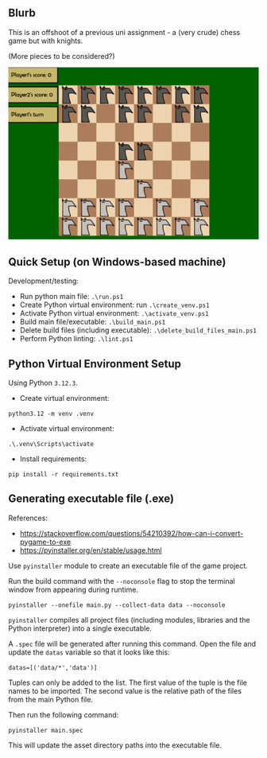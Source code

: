 ## Blurb

This is an offshoot of a previous uni assignment - a (very crude) chess game but with knights.

(More pieces to be considered?)

![screenshot of the game](./screenshot-1.png)

## Quick Setup (on Windows-based machine)

Development/testing:

-   Run python main file: `.\run.ps1`
-   Create Python virtual environment: run `.\create_venv.ps1`
-   Activate Python virtual environment: `.\activate_venv.ps1`
-   Build main file/executable: `.\build_main.ps1`
-   Delete build files (including executable): `.\delete_build_files_main.ps1`
-   Perform Python linting: `.\lint.ps1`

## Python Virtual Environment Setup

Using Python `3.12.3`.

-   Create virtual environment:

```
python3.12 -m venv .venv
```

-   Activate virtual environment:

```
.\.venv\Scripts\activate
```

-   Install requirements:

```
pip install -r requirements.txt
```

## Generating executable file (.exe)

References:

-   https://stackoverflow.com/questions/54210392/how-can-i-convert-pygame-to-exe
-   https://pyinstaller.org/en/stable/usage.html

Use `pyinstaller` module to create an executable file of the game project.

Run the build command with the `--noconsole` flag to stop the terminal window from appearing during runtime.

```
pyinstaller --onefile main.py --collect-data data --noconsole
```

`pyinstaller` compiles all project files (including modules, libraries and the Python interpreter) into a single executable.

A `.spec` file will be generated after running this command. Open the file and update the `datas` variable so that it looks like this:

```
datas=[('data/*','data')]
```

Tuples can only be added to the list. The first value of the tuple is the file names to be imported. The second value is the relative path of the files from the main Python file.

Then run the following command:

```
pyinstaller main.spec
```

This will update the asset directory paths into the executable file.
